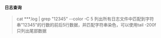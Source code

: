 #### 日志查询
> cat ***.log | grep "12345" --color -C 5
> 列出所有日志文件中匹配到字符串"12345"的行数的前后5行数据，并匹配字符串染色，可以使用tail -200f 只列出尾部数据
